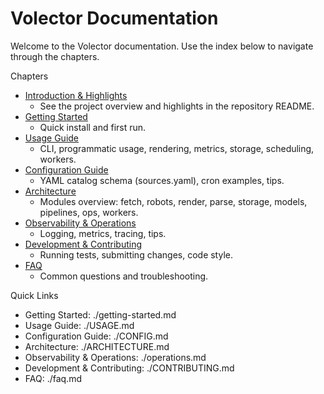 # Volector Documentation

Welcome to the Volector documentation. Use the index below to navigate through the chapters.

Chapters
- [Introduction & Highlights](introduction-highlights.md)
  - See the project overview and highlights in the repository README.
- [Getting Started](./getting-started.md)
  - Quick install and first run.
- [Usage Guide](./USAGE.md)
  - CLI, programmatic usage, rendering, metrics, storage, scheduling, workers.
- [Configuration Guide](./CONFIG.md)
  - YAML catalog schema (sources.yaml), cron examples, tips.
- [Architecture](./ARCHITECTURE.md)
  - Modules overview: fetch, robots, render, parse, storage, models, pipelines, ops, workers.
- [Observability & Operations](./operations.md)
  - Logging, metrics, tracing, tips.
- [Development & Contributing](./CONTRIBUTING.md)
  - Running tests, submitting changes, code style.
- [FAQ](./faq.md)
  - Common questions and troubleshooting.

Quick Links
- Getting Started: ./getting-started.md
- Usage Guide: ./USAGE.md
- Configuration Guide: ./CONFIG.md
- Architecture: ./ARCHITECTURE.md
- Observability & Operations: ./operations.md
- Development & Contributing: ./CONTRIBUTING.md
- FAQ: ./faq.md

